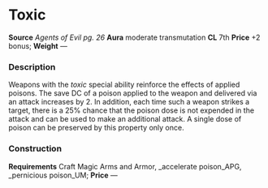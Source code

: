 ﻿---
name: "Toxic"
type: "weapon_quality"
price: "+2 bonus"
description: |
  "Weapons with the _toxic_ special ability reinforce the effects of applied poisons. The save DC of a poison applied to the weapon and delivered via an attack increases by 2. In addition, each time such a weapon strikes a target, there is a 25% chance that the poison dose is not expended in the attack and can be used to make an additional attack. A single dose of poison can be preserved by this property only once."
---

#  Toxic

**Source** _Agents of Evil pg. 26_
**Aura** moderate transmutation **CL** 7th
**Price** +2 bonus; **Weight** —

### Description

Weapons with the _toxic_ special ability reinforce the effects of applied poisons. The save DC of a poison applied to the weapon and delivered via an attack increases by 2. In addition, each time such a weapon strikes a target, there is a 25% chance that the poison dose is not expended in the attack and can be used to make an additional attack. A single dose of poison can be preserved by this property only once.

### Construction

**Requirements** Craft Magic Arms and Armor, _accelerate poison_APG, _pernicious poison_UM; **Price** —